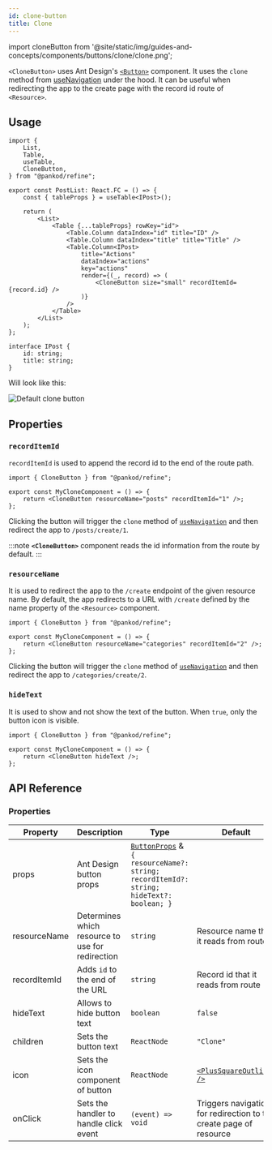 ```yaml
---
id: clone-button
title: Clone
---
```


import cloneButton from '@site/static/img/guides-and-concepts/components/buttons/clone/clone.png';

`<CloneButton>` uses Ant Design's [`<Button>`](https://ant.design/components/button/) component. It uses the `clone` method from [useNavigation](/api-references/hooks/navigation/useNavigation.md) under the hood.
It can be useful when redirecting the app to the create page with the record id route of `<Resource>`.

## Usage

```tsx  {6, 22}
import {
    List,
    Table,
    useTable,
    CloneButton,
} from "@pankod/refine";

export const PostList: React.FC = () => {
    const { tableProps } = useTable<IPost>();

    return (
        <List>
            <Table {...tableProps} rowKey="id">
                <Table.Column dataIndex="id" title="ID" />
                <Table.Column dataIndex="title" title="Title" />
                <Table.Column<IPost>
                    title="Actions"
                    dataIndex="actions"
                    key="actions"
                    render={(_, record) => (
                        <CloneButton size="small" recordItemId={record.id} />
                    )}
                />
            </Table>
        </List>
    );
};

interface IPost {
    id: string;
    title: string;
}
```

Will look like this:

<div class="img-container">
    <div class="window">
        <div class="control red"></div>
        <div class="control orange"></div>
        <div class="control green"></div>
    </div>
    <img src={cloneButton} alt="Default clone button" />
</div>

## Properties

### `recordItemId`

`recordItemId` is used to append the record id to the end of the route path.

```tsx 
import { CloneButton } from "@pankod/refine";

export const MyCloneComponent = () => {
    return <CloneButton resourceName="posts" recordItemId="1" />;
};
```

Clicking the button will trigger the `clone` method of [`useNavigation`](/api-references/hooks/navigation/useNavigation.md) and then redirect the app to `/posts/create/1`.

:::note
**`<CloneButton>`** component reads the id information from the route by default.
:::

### `resourceName`

It is used to redirect the app to the `/create` endpoint of the given resource name. By default, the app redirects to a URL with `/create` defined by the name property of the `<Resource>` component.

```tsx 
import { CloneButton } from "@pankod/refine";

export const MyCloneComponent = () => {
    return <CloneButton resourceName="categories" recordItemId="2" />;
};
```

Clicking the button will trigger the `clone` method of [`useNavigation`](/api-references/hooks/navigation/useNavigation.md) and then redirect the app to `/categories/create/2`.

### `hideText`

It is used to show and not show the text of the button. When `true`, only the button icon is visible.

```tsx 
import { CloneButton } from "@pankod/refine";

export const MyCloneComponent = () => {
    return <CloneButton hideText />;
};
```

## API Reference

### Properties

| Property     | Description                                      | Type                                                                                                                                 | Default                                                            |
| ------------ | ------------------------------------------------ | ------------------------------------------------------------------------------------------------------------------------------------ | ------------------------------------------------------------------ |
| props        | Ant Design button props                          | [`ButtonProps`](https://ant.design/components/button/#API) & `{ resourceName?: string; recordItemId?: string; hideText?: boolean; }` |                                                                    |
| resourceName | Determines which resource to use for redirection | `string`                                                                                                                             | Resource name that it reads from route                             |
| recordItemId | Adds `id` to the end of the URL                  | `string`                                                                                                                             | Record id that it reads from route                                 |
| hideText     | Allows to hide button text                       | `boolean`                                                                                                                            | `false`                                                            |
| children     | Sets the button text                             | `ReactNode`                                                                                                                          | `"Clone"`                                                          |
| icon         | Sets the icon component of button                | `ReactNode`                                                                                                                          | [`<PlusSquareOutlined />`](https://ant.design/components/icon/)    |
| onClick      | Sets the handler to handle click event           | `(event) => void`                                                                                                                    | Triggers navigation for redirection to the create page of resource |
